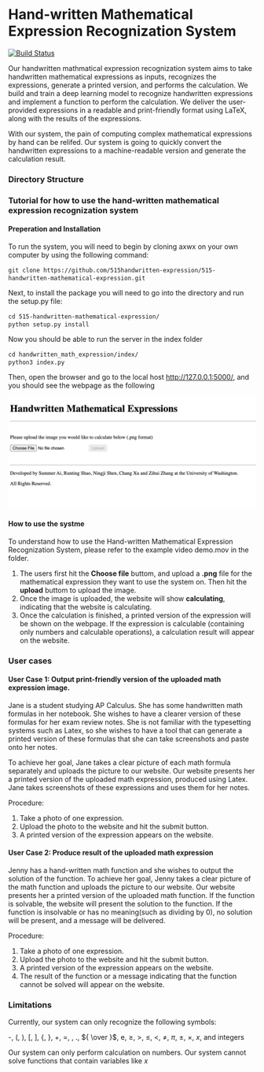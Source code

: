 # Hand-written Mathematical Expression Recognization System
[![Build Status](https://staging.travis-ci.com/515handwritten-expression/515-handwritten-mathematical-expression.svg?branch=main)](https://staging.travis-ci.com/515handwritten-expression/515-handwritten-mathematical-expression)

Our handwritten mathmatical expression recognization system aims to take handwritten mathematical expressions as inputs, recognizes the expressions, generate a printed version, and performs the calculation. We build and train a deep learning model to recognize handwritten expressions and implement a function to perform the calculation. We deliver the user-provided expressions in a readable and print-friendly format using LaTeX, along with the results of the expressions. 

With our system, the pain of computing complex mathematical expressions by hand can be relifed. Our system is going to quickly convert the handwritten expressions to a machine-readable version and generate the calculation result.

### Directory Structure


### Tutorial for how to use the hand-written mathematical expression recognization system
#### Preperation and Installation
To run the system, you will need to begin by cloning axwx on your own computer by using the following command:
```
git clone https://github.com/515handwritten-expression/515-handwritten-mathematical-expression.git
```
Next, to install the package you will need to go into the directory and run the setup.py file:
```
cd 515-handwritten-mathematical-expression/
python setup.py install
```
Now you should be able to run the server in the index folder
```
cd handwritten_math_expression/index/
python3 index.py
```
Then, open the browser and go to the local host http://127.0.0.1:5000/, and you should see the webpage as the following

<img src="webpage.png"
     alt="webpage.png"/>


#### How to use the systme
To understand how to use the Hand-written Mathematical Expression Recognization System, please refer to the example video demo.mov in the folder.
<ol>
<li>The users first hit the <b>Choose file</b> buttom, and upload a <b>.png</b> file for the mathematical expression they want to use the system on. Then hit the <b>upload</b> buttom to upload the image.</li>
<li>Once the image is uploaded, the website will show <b>calculating</b>, indicating that the website is calculating.</li>
<li>Once the calculation is finished, a printed version of the expression will be shown on the webpage. If the expression is calculable (containing only numbers and calculable operations), a calculation result will appear on the website.</li>
</ol>


### User cases
#### User Case 1: Output print-friendly version of the uploaded math expression image.
Jane is a student studying AP Calculus. She has some handwritten math formulas in her notebook. She wishes to have a clearer version of these formulas for her exam review notes. She is not familiar with the typesetting systems such as Latex, so she wishes to have a tool that can generate a printed version of these formulas that she can take screenshots and paste onto her notes. 

To achieve her goal, Jane takes a clear picture of each math formula separately and uploads the picture to our website. Our website presents her a printed version of the uploaded math expression, produced using Latex. Jane takes screenshots of these expressions and uses them for her notes.

Procedure:
<ol>
<li>Take a photo of one expression. </li>
<li>Upload the photo to the website and hit the submit button.</li>
<li>A printed version of the expression appears on the website.</li>
</ol>

#### User Case 2: Produce result of the uploaded math expression
Jenny has a hand-written math function and she wishes to output the solution of the function. 
To achieve her goal, Jenny takes a clear picture of the math function and uploads the picture to our website. Our website presents her a printed version of the uploaded math function. If the function is solvable, the website will present the solution to the function. If the function is insolvable or has no meaning(such as dividing by 0), no solution will be present, and a message will be delivered. 

Procedure:
<ol>
<li>Take a photo of one expression. </li>
<li>Upload the photo to the website and hit the submit button.</li>
<li>A printed version of the expression appears on the website.</li>
<li>The result of the function or a message indicating that the function cannot be solved will appear on the website.</li>
</ol>

### Limitations
Currently, our system can only recognize the following symbols:

-, (, ), [, ], {, }, +, =, , $.$, ${ \over }$, e, $\geq$, $\gt$, $\leq$, $\lt$, $\neq$, $\pi$, $\pm$, $\times$, $x$, and integers

Our system can only perform calculation on numbers. Our system cannot solve functions that contain variables like $x$

